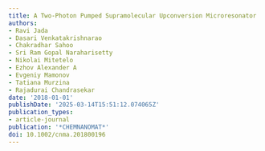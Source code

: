 ```yaml
---
title: A Two-Photon Pumped Supramolecular Upconversion Microresonator
authors:
- Ravi Jada
- Dasari Venkatakrishnarao
- Chakradhar Sahoo
- Sri Ram Gopal Naraharisetty
- Nikolai Mitetelo
- Ezhov Alexander A
- Evgeniy Mamonov
- Tatiana Murzina
- Rajadurai Chandrasekar
date: '2018-01-01'
publishDate: '2025-03-14T15:51:12.074065Z'
publication_types:
- article-journal
publication: '*CHEMNANOMAT*'
doi: 10.1002/cnma.201800196
---
```

